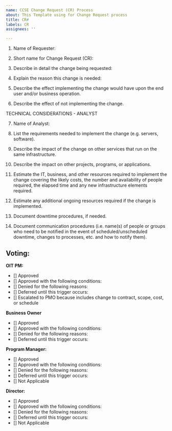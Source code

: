 ```yaml
---
name: CCSE Change Request (CR) Process
about: This Template using for Change Request process
title: CR#
labels: CR
assignees: ''

---
```


1.	Name of Requester:  

2.	Short name for Change Request (CR):

3.	Describe in detail the change being requested:

4.	Explain the reason this change is needed:

5.	Describe the effect implementing the change would have upon the end user and/or business operation.

6.	Describe the effect of not implementing the change.

TECHNICAL CONSIDERATIONS - ANALYST

7.	Name of Analyst:

8.	List the requirements needed to implement the change (e.g. servers, software).

9.	Describe the impact of the change on other services that run on the same infrastructure.

10.	Describe the impact on other projects, programs, or applications.

11.	Estimate the IT, business, and other resources required to implement the change covering the likely costs, the number and availability of people required, the elapsed time and any new infrastructure elements required.

12.	Estimate any additional ongoing resources required if the change is implemented.

13.	Document downtime procedures, if needed.

14.	Document communication procedures (i.e. name(s) of people or groups who need to be notified in the event of scheduled/unscheduled downtime, changes to processes, etc. and how to notify them).



## Voting:
**OIT PM:**
- [] Approved
- [] Approved with the following conditions:
- [] Denied for the following reasons:
- [] Deferred until this trigger occurs:
- [] Escalated to PMO because includes change to contract, scope, cost, or schedule

**Business Owner**
- [] Approved
- [] Approved with the following conditions:
- [] Denied for the following reasons:
- [] Deferred until this trigger occurs:

**Program Manager:**
- [] Approved
- [] Approved with the following conditions:
- [] Denied for the following reasons:
- [] Deferred until this trigger occurs:
- [] Not Applicable

**Director:**
- [] Approved
- [] Approved with the following conditions:
- [] Denied for the following reasons:
- [] Deferred until this trigger occurs:
- [] Not Applicable
